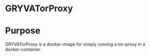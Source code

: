 # GRYVATorProxy

# Purpose

GRYVATorProxy is a docker-image for simply running a tor-proxy in a docker-container.
